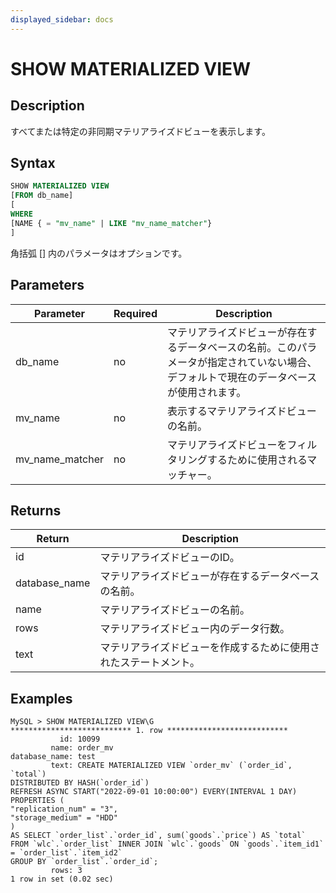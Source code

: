 ```yaml
---
displayed_sidebar: docs
---
```


# SHOW MATERIALIZED VIEW

## Description

すべてまたは特定の非同期マテリアライズドビューを表示します。

## Syntax

```SQL
SHOW MATERIALIZED VIEW
[FROM db_name]
[
WHERE
[NAME { = "mv_name" | LIKE "mv_name_matcher"}
]
```

角括弧 [] 内のパラメータはオプションです。

## Parameters

| **Parameter**   | **Required** | **Description**                                              |
| --------------- | ------------ | ------------------------------------------------------------ |
| db_name         | no           | マテリアライズドビューが存在するデータベースの名前。このパラメータが指定されていない場合、デフォルトで現在のデータベースが使用されます。 |
| mv_name         | no           | 表示するマテリアライズドビューの名前。                       |
| mv_name_matcher | no           | マテリアライズドビューをフィルタリングするために使用されるマッチャー。 |

## Returns

| **Return**                 | **Description**                                              |
| -------------------------- | ------------------------------------------------------------ |
| id                         | マテリアライズドビューのID。                                 |
| database_name              | マテリアライズドビューが存在するデータベースの名前。         |
| name                       | マテリアライズドビューの名前。                               |
| rows                       | マテリアライズドビュー内のデータ行数。                       |
| text                       | マテリアライズドビューを作成するために使用されたステートメント。 |

## Examples

```Plain
MySQL > SHOW MATERIALIZED VIEW\G
*************************** 1. row ***************************
           id: 10099
         name: order_mv
database_name: test
         text: CREATE MATERIALIZED VIEW `order_mv` (`order_id`, `total`)
DISTRIBUTED BY HASH(`order_id`)
REFRESH ASYNC START("2022-09-01 10:00:00") EVERY(INTERVAL 1 DAY)
PROPERTIES (
"replication_num" = "3",
"storage_medium" = "HDD"
)
AS SELECT `order_list`.`order_id`, sum(`goods`.`price`) AS `total`
FROM `wlc`.`order_list` INNER JOIN `wlc`.`goods` ON `goods`.`item_id1` = `order_list`.`item_id2`
GROUP BY `order_list`.`order_id`;
         rows: 3
1 row in set (0.02 sec)
```